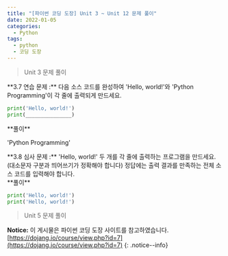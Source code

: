 ```yaml
---
title: "[파이썬 코딩 도장] Unit 3 ~ Unit 12 문제 풀이"
date: 2022-01-05
categories:
  - Python
tags:
  - python
  - 코딩 도장
---
```


> Unit 3 문제 풀이

<div class="notice--success" markdown="1">
**3.7 연습 문제 :** 다음 소스 코드를 완성하여 'Hello, world!'와 'Python Programming'이 각 줄에 출력되게 만드세요. 

```python
print('Hello, world!')
print(_______________)
```
</div>

<div class="notice" markdown="1">
**풀이** 

'Python Programming'
</div>

<div class="notice--success" markdown="1">
**3.8 심사 문제 :** 'Hello, world!' 두 개를 각 줄에 출력하는 프로그램을 만드세요.
(대소문자 구분과 띄어쓰기가 정확해야 합니다)
정답에는 출력 결과를 만족하는 전체 소스 코드를 입력해야 합니다.
</div>

<div class="notice" markdown="1">
**풀이** 

```python
print('Hello, world!')
print('Hello, world!')
```
</div>

> Unit 5 문제 풀이


**Notice:** 이 게시물은 파이썬 코딩 도장 사이트를 참고하였습니다.
[https://dojang.io/course/view.php?id=7](https://dojang.io/course/view.php?id=7)
{: .notice--info}
